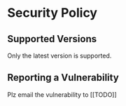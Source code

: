 # Security Policy

## Supported Versions

Only the latest version is supported.

## Reporting a Vulnerability

Plz email the vulnerability to [[TODO]]

